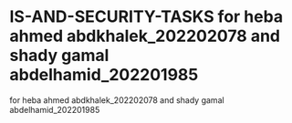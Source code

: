 # IS-AND-SECURITY-TASKS for heba ahmed abdkhalek_202202078 and shady gamal abdelhamid_202201985
for heba ahmed abdkhalek_202202078 and shady gamal abdelhamid_202201985

